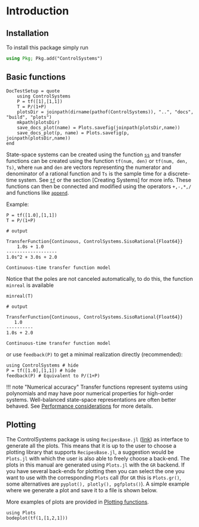 # Introduction
## Installation

To install this package simply run
```julia
using Pkg; Pkg.add("ControlSystems")
```

## Basic functions
```@meta
DocTestSetup = quote
    using ControlSystems
    P = tf([1],[1,1])
    T = P/(1+P)
    plotsDir = joinpath(dirname(pathof(ControlSystems)), "..", "docs", "build", "plots")
    mkpath(plotsDir)
    save_docs_plot(name) = Plots.savefig(joinpath(plotsDir,name))
    save_docs_plot(p, name) = Plots.savefig(p, joinpath(plotsDir,name))
end
```
State-space systems can be created using the function [`ss`](@ref) and transfer functions can be created using the function `tf(num, den)` or `tf(num, den, Ts)`, where `num` and `den` are vectors representing the numerator and denominator of a rational function and `Ts` is the sample time for a discrete-time system. See [`tf`](@ref) or the section [Creating Systems] for more info. These functions can then be connected and modified using the operators `+,-,*,/` and functions like [`append`](@ref).

Example:
```jldoctest INTRO
P = tf([1.0],[1,1])
T = P/(1+P)

# output

TransferFunction{Continuous, ControlSystems.SisoRational{Float64}}
    1.0s + 1.0
-------------------
1.0s^2 + 3.0s + 2.0

Continuous-time transfer function model
```

Notice that the poles are not canceled automatically, to do this, the function `minreal` is available
```jldoctest INTRO
minreal(T)

# output

TransferFunction{Continuous, ControlSystems.SisoRational{Float64}}
   1.0
----------
1.0s + 2.0

Continuous-time transfer function model
```
or use `feedback(P)` to get a minimal realization directly (recommended):
```@example INTRO
using ControlSystems # hide
P = tf([1.0],[1,1]) # hide
feedback(P) # Equivalent to P/(1+P)
```

!!! note "Numerical accuracy"
    Transfer functions represent systems using polynomials and may have poor numerical properties for high-order systems. Well-balanced state-space representations are often better behaved. See [Performance considerations](@ref) for more details.

## Plotting
The ControlSystems package is using `RecipesBase.jl` ([link](https://github.com/JuliaPlots/RecipesBase.jl)) as interface to generate all the plots. This means that it is up to the user to choose a plotting library that supports `RecipesBase.jl`, a suggestion would be `Plots.jl` with which the user is also able to freely choose a back-end. The plots in this manual are generated using `Plots.jl` with the `GR` backend. If you have several back-ends for plotting then you can select the one you want to use with the corresponding `Plots` call (for `GR` this is `Plots.gr()`, some alternatives are `pyplot(), plotly(), pgfplots()`). A simple example where we generate a plot and save it to a file is shown below.

More examples of plots are provided in [Plotting functions](@ref).

```@example INTRO
using Plots
bodeplot(tf(1,[1,2,1]))
```

